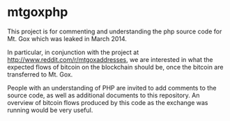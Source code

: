 mtgoxphp
========

This project is for commenting and understanding the php source code for Mt. Gox which was leaked in March 2014.

In particular, in conjunction with the project at http://www.reddit.com/r/mtgoxaddresses, we are interested in what the expected flows of bitcoin on the blockchain should be, once the bitcoin are transferred to Mt. Gox.

People with an understanding of PHP are invited to add comments to the source code, as well as additional documents to this repository. An overview of bitcoin flows produced by this code as the exchange was running would be very useful.


